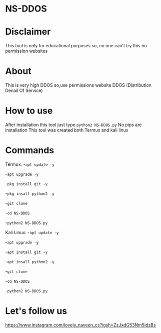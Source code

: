 # NS-DDOS
# Disclaimer
This tool is only for educational purposes so,
no one can't try this no permission websites

# About
This is very high DDOS so,use permissions website
DDOS (Distribution Denail Of Service)

# How to use 
After installation this tool just type `python2 NS-DDOS.py`
No pips are installation 
This tool was created both Termux and kali linux

# Commands
Termux:
-`apt update -y`

-`apt upgrade -y`

-`pkg install git -y`

-`pkg insall python2 -y`

-`git clone `

-`cd NS-DDOS`

-`python2 NS-DDOS.py`


Kali Linux:
-`apt update -y`

-`apt upgrade -y`

-`apt install git -y`

-`apt insall python2 -y`

-`git clone `

-`cd NS-DDOS`

-`python2 NS-DDOS.py`


# Let's follow us 
https://www.instagram.com/lovely_naveen_cs?igsh=ZzJxdG53Nm5idzBs




